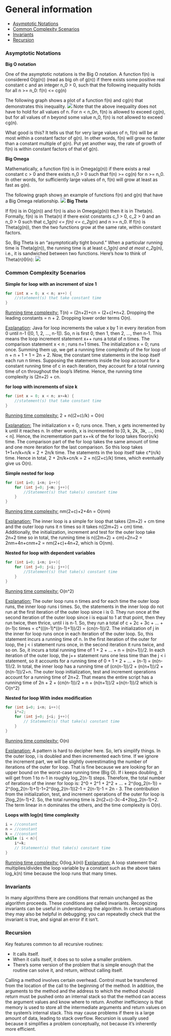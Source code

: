 # General information
* [Asymptotic Notations](#asymptotic-notations)
* [Common Complexity Scenarios](#common-complexity-scenarios)
* [Invariants](#invariants)
* [Recursion](#recursion)
### Asymptotic Notations
**Big O notation**

One of the asymptotic notations is the Big O notation. A function f(n) is considered O(g(n)) (read as big oh of g(n)) if there exists some positive real constant c and an integer n_0 > 0​, such that the following inequality holds for all n >= n_0: f(n) <= cg(n)

The following graph shows a plot of a function f(n) and cg(n) that demonstrates this inequality.
![](../0-images/big-o.png)
Note that the above inequality does not have to hold for all values of n. For n < n_0n​​, f(n) is allowed to exceed cg(n), but for all values of n beyond some value n_0, f(n) is not allowed to exceed cg(n).

What good is this? It tells us that for very large values of n, f(n) will be at most within a constant factor of g(n). In other words, f(n) will grow no faster than a constant multiple of g(n). Put yet another way, the rate of growth of f(n) is within constant factors of that of g(n).

**Big Omega**

Mathematically, a function f(n) is in Omega(g(n)) if there exists a real constant c > 0 and there exists n_0 > 0 such that f(n) >= cg(n) for n >= n_0. In other words, for sufficiently large values of n, f(n) will grow at least as fast as g(n).

The following graph shows an example of functions f(n) and g(n) that have a Big Omega relationship.
![](../0-images/big-omega.png)
**Big Theta**

If f(n) is in O(g(n)) and f(n) is also in Omega(g(n)) then it is in Theta(n). Formally, f(n) is in Theta(n) if there exist constants c_1 > 0, c_2 > 0 and an n_0 > 0 such that c_1*g(n) <= f(n) <= c_2*g(n) and n >= n_0. If f(n) is Theta(g(n)), then the two functions grow at the same rate, within constant factors.

So, Big Theta is an “asymptotically tight bound.” When a particular running time is Theta(g(n)), the running time is at least c_1*g(n) and at most c_2*g(n), i.e., it is sandwiched between two functions. Here’s how to think of Theta(n)Θ(n):
![](../0-images/big-theta.png)
### Common Complexity Scenarios
**Simple for loop with an increment of size 1**
```java
for (int x = 0; x < n; x++) {
    //statement(s) that take constant time
}
```
<ins>Running time complexity:</ins> T(n) = (2n+2)+cn = (2+c)*n+2. Dropping the leading constants = n + 2. Dropping lower order terms O(n).

<ins>Explanation</ins>: Java for loop increments the value x by 1 in every iteration from 0 until n-1 ([0, 1, 2, …, n-1]). So, n is first 0, then 1, then 2, …, then n-1. This means the loop increment statement x++ runs a total of n times. The comparison statement x < n ; runs n+1 times. The initialization x = 0; runs once. Summing them up, we get a running time complexity of the for loop of n + n + 1 + 1 = 2n + 2. Now, the constant time statements in the loop itself each run n times. Supposing the statements inside the loop account for a constant running time of c in each iteration, they account for a total running time of cn throughout the loop’s lifetime. Hence, the running time complexity is (2n+2) + cn.

**for loop with increments of size k**
```java
for (int x = 0; x < n; x+=k) {
    //statement(s) that take constant time
}
```
<ins>Running time complexity:</ins> 2 + n((2+c)/k) = O(n)

<ins>Explanation:</ins> The initialization x = 0; runs once. Then, x gets incremented by k until it reaches n. In other words, x is incremented to [0, k, 2k, 3k, …, (mk) < n]. Hence, the incrementation part x+=k of the for loop takes floor(n/k) time. The comparison part of the for loop takes the same amount of time and one more iteration for the last comparison. So this loop takes 1+1+n/k+n/k = 2 + 2n/k time. The statements in the loop itself take c*(n/k) time. Hence in total, 2 + 2n/k+cn/k = 2 + n((2+c)/k) times, which eventually give us O(n).

**Simple nested for loop**
```java
for (int i=0; i<n; i++){
    for (int j=0; j<m; j++){
        //Statement(s) that take(s) constant time
    }
}
```
<ins>Running time complexity:</ins> nm(2+c)+2+4n = O(nm)

<ins>Explanation:</ins> The inner loop is a simple for loop that takes (2m+2) + cm time and the outer loop runs it n times so it takes n((2m+2) + cm) time. Additionally, the initialization, increment and test for the outer loop take 2n+2 time so in total, the running time is n((2m+2) + cm)+2n+2 = 2nm+4n+cnm+2 = nm(2+c)+4n+2, which is O(nm).

**Nested for loop with dependent variables**
```java
for (int i=0; i<n; i++){
    for (int j=0; j<i; j++){
        //Statement(s) that take(s) constant time
    }
}
```
<ins>Running time complexity:</ins> O(n^2)

<ins>Explanation:</ins> The outer loop runs n times and for each time the outer loop runs, the inner loop runs i times. So, the statements in the inner loop do not run at the first iteration of the outer loop since i is 0. They run once at the second iteration of the outer loop since i is equal to 1 at that point, then they run twice, then thrice, until i is n-1. So, they run a total of c + 2c + 3c + ... + (n-1)c times = c*(((n-1)*((n-1)+1))/2) = (cn(n-1))/2. The initialization of j in the inner for loop runs once in each iteration of the outer loop. So, this statement incurs a running time of n. In the first iteration of the outer for loop, the j < i statement runs once, in the second iteration it runs twice, and so on. So, it incurs a total running time of 1 + 2 + ... + n = (n(n+1))/2. In each iteration of the outer loop, the j++ statement runs one less time than the j < i statement, so it accounts for a running time of 0 + 1 + 2 + ... + (n-1) = (n(n-1))/2. In total, the inner loop has a running time of (cn(n-1))/2 + (n(n+1))/2 +(n(n-1))/2+n. The outer loop initialization, test and increment operations account for a running time of 2n+2. That means the entire script has a running time of 2n + 2 + (cn(n-1))/2 + n + (n(n+1))/2 +(n(n-1))/2 which is O(n^2)

**Nested for loop With index modification**
```java
for (int i=0; i<n; i++){
    i*=2;
    for (int j=0; j<i; j++){
        // Statement(s) that take(s) constant time
    }
}
```
<ins>Running time complexity:</ins> O(n)

<ins>Explanation:</ins> A pattern is hard to decipher here. So, let’s simplify things. In the outer loop, i is doubled and then incremented each time. If we ignore the increment part, we will be slightly overestimating the number of iterations of the outer for loop. That is fine because we are looking for an upper bound on the worst-case running time (Big O). If i keeps doubling, it will get from 1 to n-1 in roughly log_2(n-1) steps. Therefore, the total number of iterations of the inner for loop is: 2^0 + 2^1 + 2^2 + ... + 2^(log_2(n-1)) = 2^(log_2(n-1)+1)-1=2^(log_2(n-1))2-1 = 2(n-1)-1 = 2n - 3. The contribution from the initialization, test, and increment operations of the outer for loop is 2log_2(n-1)+2. So, the total running time is 2n(2+c)-3c-4+2log_2(n-1)+2. The term linear in n dominates the others, and the time complexity is O(n).

**Loops with log(n) time complexity**
```java
i = //constant
n = //constant
k = //constant
while (i < n){
    i*=k;
    // Statement(s) that take(s) constant time
}
```
<ins>Running time complexity:</ins> O(log_k(n))
<ins>Explanation:</ins> A loop statement that multiplies/divides the loop variable by a constant such as the above takes log_k(n) time because the loop runs that many times.
### Invariants
In many algorithms there are conditions that remain unchanged as the algorithm proceeds. These conditions are called invariants. Recognizing invariants can be useful in understanding the algorithm. In certain situations they may also be helpful in debugging; you can repeatedly check that the invariant is true, and signal an error if it isn’t.
### Recursion
Key features common to all recursive routines:
* It calls itself.
* When it calls itself, it does so to solve a smaller problem.
* There’s some version of the problem that is simple enough that the routine can solve it, and return, without calling itself.

Calling a method involves certain overhead. Control must be transferred from the location of the call to the beginning of the method. In addition, the arguments to the method and the address to which the method should return must be pushed onto an internal stack so that the method can access the argument values and know where to return. Another inefficiency is that memory is used to store all the intermediate arguments and return values on the system’s internal stack. This may cause problems if there is a large amount of data, leading to stack overflow. Recursion is usually used because it simplifies a problem conceptually, not because it’s inherently more efficient.